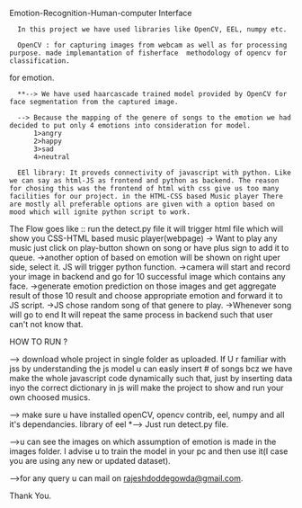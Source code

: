 Emotion-Recognition-Human-computer Interface

      In this project we have used libraries like OpenCV, EEL, numpy etc.

      OpenCV : for capturing images from webcam as well as for processing purpose. made implemantation of fisherface  methodology of opencv for classification.

 for emotion.
      
      **--> We have used haarcascade trained model provided by OpenCV for face segmentation from the captured image.

      --> Because the mapping of the genere of songs to the emotion we had decided to put only 4 emotions into consideration for model.
      	  1>angry
      	  2>happy
      	  3>sad
      	  4>neutral

      EEl library: It proveds connectivity of javascript with python. Like we can say as html-JS as frontend and python as backend. The reason for chosing this was the frontend of html with css give us too many facilities for our project. in the HTML-CSS based Music player There are mostly all preferable options are given with a option based on mood which will ignite python script to work.

The Flow goes like :: run the detect.py file it will trigger html file which will show you CSS-HTML based music player(webpage) -> Want to play any music just click on play-button shown on song or have plus sign to add it to queue.
->another option of based on emotion will be shown on right uper side, select it. JS will trigger python function.
->camera will start and record your image in backend and go for 10 successful image which contains any face.
->generate emotion prediction on those images and get aggregate result of those 10 result and choose appropriate emotion and forward it to JS script.
->JS chose random song of that genere to play.
->Whenever song will go to end It will repeat the same process in backend such that user can't not know that.

HOW TO RUN ?

--> download whole project in single folder as uploaded. If U r familiar with jss by understanding the js model u can easly insert # 	 of songs bcz we have make the whole javascript code dynamically such that, just by inserting data inyo the correct dictionary in js will make the project to show and run your own choosed musics.

--> make sure u have installed openCV, opencv contrib, eel, numpy and all it's dependancies.
library of eel 
*--> Just run detect.py file.

-->u can see the images on which assumption of emotion is made in the images folder.
   I advise u to train the model in your pc and then use it(I case you are using any new or updated dataset).
   
-->for any query u can mail on rajeshdoddegowda@gmail.com.


Thank You.
